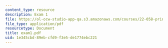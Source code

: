 ```yaml
---
content_type: resource
description: Exam 1
file: https://ol-ocw-studio-app-qa.s3.amazonaws.com/courses/22-058-principles-of-medical-imaging-fall-2002/1e345cbd89ebcfd9f3e5de1774ebc221_exam1.pdf
file_type: application/pdf
resourcetype: Document
title: exam1.pdf
uid: 1e345cbd-89eb-cfd9-f3e5-de1774ebc221
---
```

